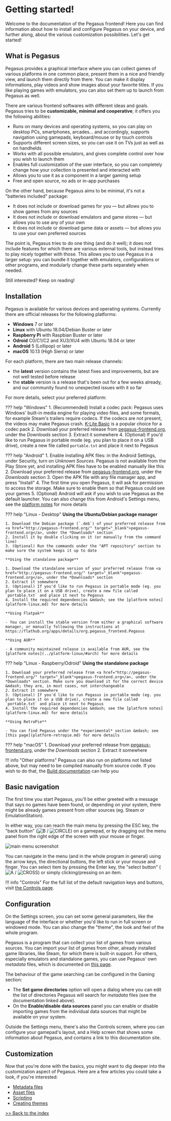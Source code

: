 # <i class="fas fa-fire" style="color:#ff4136"></i> Getting started!

Welcome to the documentation of the Pegasus frontend! Here you can find information about how to install and configure Pegasus on your device, and further along, about the various customization possibilities. Let's get started!

## <i class="fas fa-question-circle" style="color:#82c91e"></i> What is Pegasus

Pegasus provides a graphical interface where you can collect games of various platforms in one common place, present them in a nice and friendly view, and launch them directly from there. You can make it display informations, play videos and show images about your favorite titles. If you like playing games with emulators, you can also set them up to launch from Pegasus as well.

There are various frontend softwares with different ideas and goals. Pegasus tries to be **customizable, minimal and cooperative**; it offers you the following abilities:

- Runs on many devices and operating systems, so you can play on desktop PCs, smartphones, arcades... and accordingly, supports navigation using gamepads, keyboard/mouse or by touch controls
- Supports different screen sizes, so you can use it on TVs just as well as on handhelds
- Works with all possible emulators, and gives complete control over how you wish to launch them
- Enables full customization of the user interface, so you can completely change how your collection is presented and interacted with
- Allows you to use it as a component in a larger gaming setup
- Free and open source, no ads or in-app purchases

On the other hand, because Pegasus aims to be minimal, it's not a "batteries included" package:

- It does not include or download games for you &mdash; but allows you to show games from any sources
- It does not include or download emulators and game stores &mdash; but allows you to use any of your own
- It does not include or download game data or assets &mdash; but allows you to use your own preferred sources

The point is, Pegasus tries to do one thing (and do it well); it does not include features for which there are various external tools, but instead tries to play nicely together with those. This allows you to use Pegasus in a larger setup: you can bundle it together with emulators, configurations or other programs, and modularly change these parts separately when needed.

Still interested? Keep on reading!


## <i class="fas fa-download" style="color:#2ecc40"></i> Installation

Pegasus is available for various devices and operating systems. Currently there are official releases for the following platforms:

- **Windows** 7 or later
- **Linux** with Ubuntu 18.04/Debian Buster or later
- **Raspberry Pi** with Raspbian Buster or later
- **Odroid** C0/C1/C2 and XU3/XU4 with Ubuntu 18.04 or later
- **Android** 5 (Lollipop) or later
- **macOS** 10.13 (High Sierra) or later

For each platform, there are two main release channels:

- the **latest** version contains the latest fixes and improvements, but are not well tested before release
- the **stable** version is a release that's been out for a few weeks already, and our community found no unexpected issues with it so far

For more details, select your preferred platform:

??? help "Windows"
    1. (Recommended) Install a codec pack: Pegasus uses Windows' built-in media engine for playing video files, and some formats, for example Steam's trailers require codecs. If the codecs are not present, the videos may make Pegasus crash. <a href="https://codecguide.com/download_kl.htm" target="_blank">K-Lite Basic</a> is a popular choice for a codec pack
    2. Download your preferred release from <a href="http://pegasus-frontend.org/" target="_blank">pegasus-frontend.org</a>, under the *Downloads* section
    3. Extract it somewhere
    4. (Optional) If you'd like to run Pegasus in portable mode (eg. you plan to place it on a USB drive), create a new file called `portable.txt` and place it next to Pegasus

??? help "Android"
    1. Enable installing APK files: in the Android Settings, under Security, turn on *Unknown Sources*. Pegasus is not available from the Play Store yet, and installing APK files have to be enabled manually like this
    2. Download your preferred release from <a href="http://pegasus-frontend.org/" target="_blank">pegasus-frontend.org</a>, under the *Downloads* section
    3. Open the APK file with any file manager app, and press "Install"
    4. The first time you open Pegasus, it will ask for permission to access the storage. Make sure to enable them so that Pegasus could see your games
    5. (Optional) Android will ask if you wish to use Pegasus as the default launcher. You can also change this from Android's Settings menu, see the [platform notes](../platform-android/#default-launcher) for more details

??? help "Linux - Desktop"
    **Using the Ubuntu/Debian package manager**

    1. Download the Debian package (`.deb`) of your preferred release from <a href="http://pegasus-frontend.org/" target="_blank">pegasus-frontend.org</a>, under the *Downloads* section
    2. Install it by double clicking on it (or manually from the command line)
    3. (Optional) Run the commands under the "APT repository" section to make sure the system keeps it up to date

    **Using the standalone package**

    1. Download the standalone version of your preferred release from <a href="http://pegasus-frontend.org/" target="_blank">pegasus-frontend.org</a>, under the *Downloads* section
    2. Extract it somewhere
    3. (Optional) If you'd like to run Pegasus in portable mode (eg. you plan to place it on a USB drive), create a new file called `portable.txt` and place it next to Pegasus
    4. Install the required dependencies &mdash; see the [platform notes](platform-linux.md) for more details

    **Using Flatpak**

    - You can install the stable version from either a graphical software manager, or manually following the instructions at https://flathub.org/apps/details/org.pegasus_frontend.Pegasus

    **Using AUR**

    - A community maintained release is available from AUR, see the [platform notes](../platform-linux/#arch) for more details

??? help "Linux - Raspberry/Odroid"
    **Using the standalone package**

    1. Download your preferred release from <a href="http://pegasus-frontend.org/" target="_blank">pegasus-frontend.org</a>, under the *Downloads* section. Make sure you download it for the correct device &mdash; they are, in most cases, not interchangeable
    2. Extract it somewhere
    3. (Optional) If you'd like to run Pegasus in portable mode (eg. you plan to place it on a USB drive), create a new file called `portable.txt` and place it next to Pegasus
    4. Install the required dependencies &mdash; see the [platform notes](platform-linux.md) for more details

    **Using RetroPie**

    - You can find Pegasus under the *experimental* section &mdash; see [this page](platform-retropie.md) for more details

??? help "macOS"
    1. Download your preferred release from <a href="http://pegasus-frontend.org/" target="_blank">pegasus-frontend.org</a>, under the *Downloads* section
    2. Extract it somewhere

!!! info "Other platforms"
    Pegasus can also run on platforms not listed above, but may need to be compiled manually from source code. If you wish to do that, the [Build documentation](../dev/build.md) can help you

## <i class="fas fa-mouse" style="color:#ff851b"></i> Basic navigation

The first time you start Pegasus, you'll be either greeted with a message that says no games have been found, or depending on your system, there might be already games present from other sources (eg. Steam or EmulationStation).

In either way, you can reach the main menu by pressing the ESC key, the "back button" (<img class="joybtn" src="../../img/B.png" title="B"> / <img class="joybtn" src="../../img/Circle.png" title="CIRCLE">) on a gamepad, or by dragging out the menu panel from the right edge of the screen with your mouse or finger.

![main menu screenshot](img/mainmenu.png)

You can navigate in the menu (and in the whole program in general) using the arrow keys, the directional buttons, the left stick or your mouse and finger. You can select item by pressing the Enter key, the "select button" (<img class="joybtn" src="../../img/A.png" title="A"> / <img class="joybtn" src="../../img/Cross.png" title="CROSS">) or simply clicking/pressing on an item.

!!! info "Controls"
    For the full list of the default navigation keys and buttons, visit [the Controls page](controls.md).

## <i class="fas fa-tools" style="color:#17a2b8"></i> Configuration

On the Settings screen, you can set some general parameters, like the language of the interface or whether you'd like to run in full screen or windowed mode. You can also change the "theme", the look and feel of the whole program.

Pegasus is a program that can collect your list of games from various sources. You can import your list of games from other, already installed game libraries, like Steam, for which there is built-in support. For others, especially emulators and standalone games, you can use Pegasus' own *metadata* files, which is documented on [this page](meta-files.md).

The behaviour of the game searching can be configured in the Gaming section:

- The **Set game directories** option will open a dialog where you can edit the list of directories Pegasus will search for *metadata* files (see the documentation linked above).
- On the **Enable/disable data sources** panel you can enable or disable importing games from the individual data sources that might be available on your system.

Outside the Settings menu, there's also the Controls screen, where you can configure your gamepad's layout, and a Help screen that shows some information about Pegasus, and contains a link to this documentation site.

## <i class="fas fa-fan" style="color:#b10dc9"></i> Customization

Now that you're done with the basics, you might want to dig deeper into the customization aspect of Pegasus. Here are a few articles you could take a look, if you're interested:

- [Metadata files](meta-files.md)
- [Asset files](meta-assets.md)
- [Scripting](scripting.md)
- [Creating themes](../themes/overview.md)

[>> Back to the index](../)
